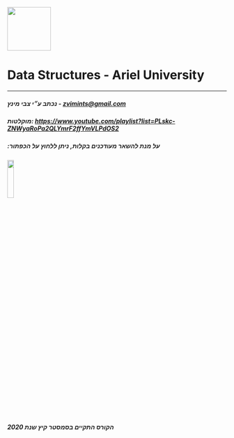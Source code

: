 <img src="https://media.licdn.com/dms/image/C4D0BAQGD7npMPoXymw/company-logo_200_200/0?e=2159024400&v=beta&t=TZ8Ub3U2jCZgA1_kAx6SE8jmAcSJkbiZAuN6Kn1_lW0" height="100px"> <br />
# Data Structures - Ariel University
-----
##### נכתב ע״י צבי מינץ - zvimints@gmail.com 
##### מוקלטות: https://www.youtube.com/playlist?list=PLskc-ZNWyaRoPa2QLYmrF2ffYmVLPdOS2
##### :על מנת להשאר מעודכנים בקלות, ניתן ללחוץ על הכפתור 
<img src ="https://pbs.twimg.com/media/DRz1EnSXUAAGR9M.jpg" width="17%" height="15%"/> <br />
##### הקורס התקיים בסמסטר קיץ שנת 2020
